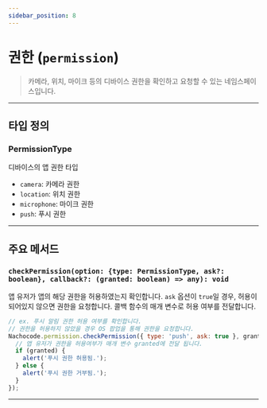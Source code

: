 ```yaml
---
sidebar_position: 8
---
```


# 권한 (`permission`)

> 카메라, 위치, 마이크 등의 디바이스 권한을 확인하고 요청할 수 있는 네임스페이스입니다.

---

## 타입 정의

### PermissionType

디바이스의 앱 권한 타입

- `camera`: 카메라 권한
- `location`: 위치 권한
- `microphone`: 마이크 권한
- `push`: 푸시 권한

---

## 주요 메서드

### `checkPermission(option: {type: PermissionType, ask?: boolean}, callback?: (granted: boolean) => any): void`

앱 유저가 앱의 해당 권한을 허용하였는지 확인합니다. `ask` 옵션이 `true`일 경우, 허용이 되어있지 않으면 권한을 요청합니다. 콜백 함수의 매개 변수로 허용 여부를 전달합니다.

```javascript
// ex. 푸시 알림 권한 허용 여부를 확인합니다.
// 권한을 허용하지 않았을 경우 OS 팝업을 통해 권한을 요청합니다.
Nachocode.permission.checkPermission({ type: 'push', ask: true }, granted => {
  // 앱 유저가 권한을 허용여부가 매개 변수 granted에 전달 됩니다.
  if (granted) {
    alert('푸시 권한 허용됨.');
  } else {
    alert('푸시 권한 거부됨.');
  }
});
```

---
